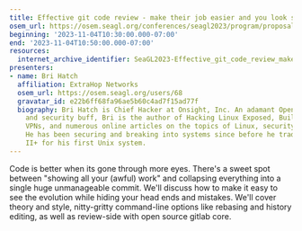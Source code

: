 ```yaml
---
title: Effective git code review - make their job easier and you look smarter
osem_url: https://osem.seagl.org/conferences/seagl2023/program/proposals/957
beginning: '2023-11-04T10:30:00.000-07:00'
end: '2023-11-04T10:50:00.000-07:00'
resources:
  internet_archive_identifier: SeaGL2023-Effective_git_code_review_make_their_job_easier_and_you_look_smarter
presenters:
- name: Bri Hatch
  affiliation: ExtraHop Networks
  osem_url: https://osem.seagl.org/users/68
  gravatar_id: e22b6ff68fa96ae5b60c4ad7f15ad77f
  biography: Bri Hatch is Chief Hacker at Onsight, Inc. An adamant Open Source advocate
    and security buff, Bri is the author of Hacking Linux Exposed, Building Linux
    VPNs, and numerous online articles on the topics of Linux, security, and coding.
    He has been securing and breaking into systems since before he traded in his Apple
    II+ for his first Unix system.
---
```


Code is better when its gone through more eyes. There's a sweet spot between "showing all your (awful) work" and collapsing everything into a single huge unmanageable commit. We'll discuss how to make it easy to see the evolution while hiding your head ends and mistakes. We'll cover theory and style, nitty-gritty command-line options like rebasing and history editing, as well as review-side with open source gitlab core.
